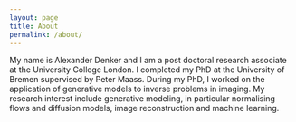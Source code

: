 ```yaml
---
layout: page
title: About
permalink: /about/
---
```


My name is Alexander Denker and I am a post doctoral research associate at the University College London. I completed my PhD at the University of Bremen supervised by Peter Maass. During my PhD, I worked on the application of generative models to inverse problems in imaging. My research interest include generative modeling, in particular normalising flows and diffusion models, image reconstruction and machine learning.